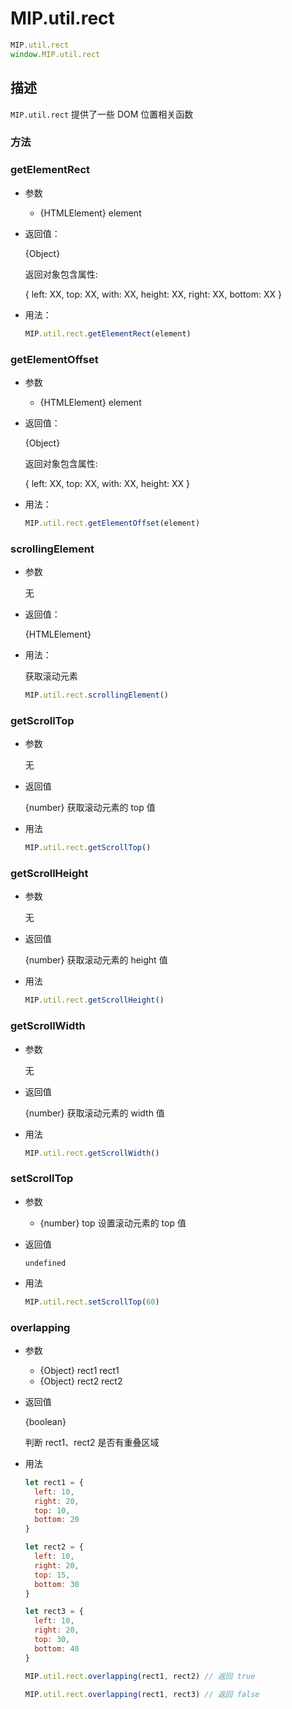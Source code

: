 # MIP.util.rect

```javascript
MIP.util.rect
window.MIP.util.rect
```

## 描述

`MIP.util.rect` 提供了一些 DOM 位置相关函数


### 方法

### getElementRect

- 参数
  - {HTMLElement} element
- 返回值：

  {Object}

  返回对象包含属性:

  {
    left: XX,
    top: XX,
    with: XX,
    height: XX,
    right: XX,
    bottom: XX
  }

- 用法：

  ```javascript
  MIP.util.rect.getElementRect(element)
  ```

### getElementOffset

- 参数
  - {HTMLElement} element
- 返回值：

  {Object}

  返回对象包含属性:

  {
    left: XX,
    top: XX,
    with: XX,
    height: XX
  }

- 用法：

  ```javascript
  MIP.util.rect.getElementOffset(element)
  ```

### scrollingElement

- 参数

  无

- 返回值：

  {HTMLElement}

- 用法：

  获取滚动元素

  ```javascript
  MIP.util.rect.scrollingElement()
  ```

### getScrollTop

- 参数

  无

- 返回值

  {number} 获取滚动元素的 top 值

- 用法

  ```javascript
  MIP.util.rect.getScrollTop()
  ```

### getScrollHeight


- 参数

  无

- 返回值

  {number} 获取滚动元素的 height 值

- 用法

  ```javascript
  MIP.util.rect.getScrollHeight()
  ```
### getScrollWidth

- 参数

  无

- 返回值

  {number} 获取滚动元素的 width 值

- 用法

  ```javascript
  MIP.util.rect.getScrollWidth()
  ```


### setScrollTop

- 参数
  - {number} top  设置滚动元素的 top 值

- 返回值

    `undefined`

- 用法

  ```javascript
  MIP.util.rect.setScrollTop(60)
  ```


### overlapping

- 参数
  - {Object} rect1 rect1
  - {Object} rect2 rect2
- 返回值

  {boolean}

  判断 rect1、rect2 是否有重叠区域

- 用法

  ```javascript
  let rect1 = {
    left: 10,
    right: 20,
    top: 10,
    bottom: 20
  }

  let rect2 = {
    left: 10,
    right: 20,
    top: 15,
    bottom: 30
  }

  let rect3 = {
    left: 10,
    right: 20,
    top: 30,
    bottom: 40
  }

  MIP.util.rect.overlapping(rect1, rect2) // 返回 true

  MIP.util.rect.overlapping(rect1, rect3) // 返回 false
  ```


